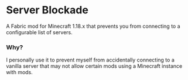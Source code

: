 # Server Blockade

A Fabric mod for Minecraft 1.18.x that prevents you from connecting to a configurable list of servers.

### Why?

I personally use it to prevent myself from accidentally connecting to a vanilla server that may not allow certain mods using a Minecraft instance with mods.